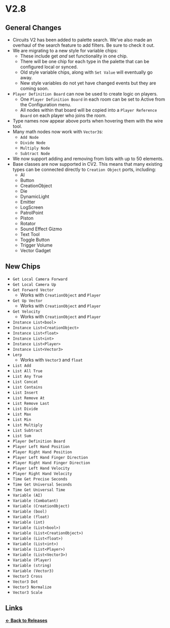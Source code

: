 # V2.8

## General Changes

* Circuits V2 has been added to palette search. We've also made an overhaul of the search feature to add filters. Be sure to check it out.
* We are migrating to a new style for variable chips:
    * These include get _and_ set functionality in one chip.
    * There will be one chip for each type in the palette that can be configured local or synced.
    * Old style variable chips, along with `Set Value` will eventually go away.
    * New style variables do not yet have changed events but they are coming soon.
 * `Player Definition Board` can now be used to create logic on players.
    * One `Player Definition Board` in each room can be set to Active from the Configuration menu.
    * All nodes within that board will be copied into a `Player Reference Board` on each player who joins the room.
* Type names now appear above ports when hovering them with the wire tool.
* Many math nodes now work with `Vector3`s:
    * `Add Node`
    * `Divide Node`
    * `Multiply Node`
    * `Subtract Node`
* We now support adding and removing from lists with up to 50 elements.
* Base classes are now supported in CV2. This means that many existing types can be connected directly to `Creation Object` ports, including:
    * AI
    * Button
    * CreationObject
    * Die
    * DynamicLight
    * Emitter
    * LogScreen
    * PatrolPoint
    * Piston
    * Rotator
    * Sound Effect Gizmo
    * Text Tool
    * Toggle Button
    * Trigger Volume
    * Vector Gadget

## New Chips

* `Get Local Camera Forward`
* `Get Local Camera Up`
* `Get Forward Vector`
    * Works with `CreationObject` and `Player`
* `Get Up Vector`
    * Works with `CreationObject` and `Player`
* `Get Velocity`
    * Works with `CreationObject` and `Player`
* `Instance List<bool>`
* `Instance List<CreationObject>`
* `Instance List<float>`
* `Instance List<int>`
* `Instance List<Player>`
* `Instance List<Vector3>`
* `Lerp`
    * Works with `Vector3` and `float`
* `List Add`
* `List All True`
* `List Any True`
* `List Concat`
* `List Contains`
* `List Insert`
* `List Remove At`
* `List Remove Last`
* `List Divide`
* `List Max`
* `List Min`
* `List Multiply`
* `List Subtract`
* `List Sum`
* `Player Definition Board`
* `Player Left Hand Position`
* `Player Right Hand Position`
* `Player Left Hand Finger Direction`
* `Player Right Hand Finger Direction`
* `Player Left Hand Velocity`
* `Player Right Hand Velocity`
* `Time Get Precise Seconds`
* `Time Get Universal Seconds`
* `Time Get Universal Time`
* `Variable (AI)`
* `Variable (Combatant)`
* `Variable (CreationObject)`
* `Variable (bool)`
* `Variable (float)`
* `Variable (int)`
* `Variable (List<bool>)`
* `Variable (List<CreationObject>)`
* `Variable (List<float>)`
* `Variable (List<int>)`
* `Variable (List<Player>)`
* `Variable (List<Vector3>)`
* `Variable (Player)`
* `Variable (string)`
* `Variable (Vector3)`
* `Vector3 Cross`
* `Vector3 Dot`
* `Vector3 Normalize`
* `Vector3 Scale`

## Links

**[<- Back to Releases](https://tyleo-rec.github.io/CircuitsV2Resources/releases/)**
